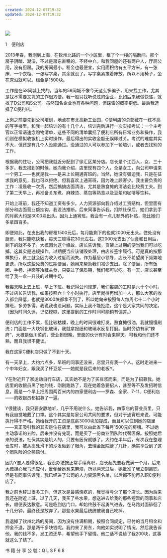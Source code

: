 ```yaml
---
created: 2024-12-07T19:32
updated: 2024-12-07T19:32
---
```

   

## ![](epub/我在北京送快递%20(胡安焉)%20(Z-Library)/images/00001.png)  
1　便利店

2013年春，我刚到上海，在钦州北路的一个小区里，租了个一楼的隔断间。那个房子阴暗、潮湿，不过是房东直租的，不经中介。和我同屋的还有两户人，厅厕公用，没有厨房。我的房间最小，租金也最便宜，实用面积约有五平方米，有一张床、一个衣柜、一张写字桌，其余就没了。写字桌紧挨着床放，所以不用椅子，坐在床沿就可以。租金是1500块。

工作是在58同城上找的。当年的58同城不像今天这么多骗子，用来找工作，尤其是找不需要文凭的工作很方便。我一般只找听说过的企业，比如后来我做快递，就找了D公司和S公司。虽然知名企业也有各种问题，但踩雷的概率更低。最后我选择了C便利店。

上岗之前要先到公司培训，地点在市北高新工业园，C便利店的总部藏在一栋不高的写字楼里。和我一起培训的有十几个人，培训完后进行一次实操考试：一个主考官以正常语速念购物清单，这些不同的清单囊括了便利店所有日常业务和操作，我们则在模拟收银机上实时操作，最后得出的实收金额无误即过关。考试的难度其实不大，但还是有几个人没能通过。没通过的人可以参加下一轮培训，或者去找别的工作。

根据我的住址，公司把我就近分配到了徐汇区某分店。店长是个江西人，女，三十多岁。我去报到的时候，她向我介绍，店里现有四个人，全是女工，向公司申请来一个男工——也就是我——是来上长期通宵班的。当然，她没有强迫我，只是在征求我的意见，我也可以拒绝。但我喜欢上通宵班，因为晚上顾客少。我主要负责的工作：凌晨收一次货，然后搞搞店面清洁，尤其是熟食摊的清洁会比较费工夫。到了第二天早上，再准备关东煮、麻辣烫、蒸包等熟食以及豆浆和咖啡等饮料。

  

开始上班前，我还不知道工资有多少。人力资源部向我介绍过工资结构，但里面有部分和店面营业额挂钩，我没法推断。后来同事告诉我，扣除社保后，她们拿到手的月薪大约是3000块出头。因为上通宵班，我会有一点儿额外的补贴，能比她们多拿四百多。

即便如此，在支出我的房租1500元后，每月能剩下的也就2000元出头。住处没有厨房，我只能吃快餐，每天三顿得花30元左右。这2000元支出了伙食和日用后，剩下的就不多了。大概因为这个缘故，店长告诉我，货架上过期的便当我们可以吃掉。这其实是违规操作，过期便当应该销毁处理，由店长签字履行。可是真的按那样执行，员工就会因为收入过低而流失。作为基层小领导，店长不希望属下频繁地更迭，所以这些免费的过期便当，她用来帮助我们减少支出。除了便当，所有饭团、手卷、拌面等冷藏主食，只要过了保质期，我们都可以吃。有一天，店长甚至给了我一盒一升装的过期牛奶。

我每天晚上去上班，早上下班。我记得公司规定，我们每周的工时是六十个小时。不过店长告诉我，如果按照六十个小时执行，店里就得再增加一人，那么大家的收入都会降低，也就是3000块都拿不到了，所以她向来按照每人每周七十二个小时排班，多劳多得。我说我也没问题。实际上我不能拒绝，这个是大家共同的决定。（因为时间久远，记忆模糊，这里提到的工作时间可能稍有偏差。）

便利店的工作不累，但比较枯燥，晚上的时间很难打发。熟食摊很油，我就慢慢刷洗；门面是一大块钢化玻璃，我就拿报纸和玻璃水反复打磨。当时旁边有家“辣府”，大概是做川菜的，营业到很晚，里面的伙计有时会来聊天。可我和他们还不熟，而且我很不健谈。

我在这家C便利店只做了不到十天。

  

有一天早上，大约六点多，早班的同事还没来，店里只有我一个人。这时走进来一个中年妇女，跟我买了杯豆浆——她就是我后来的老板Y。

Y在附近开了家运动自行车店，其实她不是为了买豆浆而来，而是为了招募我。她店里的收银员黑了她的钱，刚刚跑路了，现在她着急要招人，甚至等不及发招聘信息，而是一个早上把周围两百米内的四家便利店——罗森、全家、7-11、C便利店——的收银员都招募了一遍。

Y很健谈，我只要安静地听，几乎不用说什么。她告诉我，四家店的营业员里，只有我自觉地戴了口罩。这个其实是每家公司共同的要求，但对于通宵班来说，可能执行得不严格。她给我开的工资是底薪3000块加提成，而且可以住到她的店里——真正吸引我的其实是住在店里，我可以由此省下每月1500元的房租。不过她主动承诺的五险，后来并没有兑现，而是买了一份商业团队险代替医保。按照她后来的说法，社保其实是坑人的，只要有医保就够了。大约在半年后，有次我在整理仓库时，被从高处滑下的沙发砸到了眼角，去瑞金医院缝了几针，确实享受到了这个团队险的全额赔付。

因为Y要人要得很急，我没办法按正常手续离职，店长起先要我做满一个月，后来大概担心我马虎应付，反倒给她惹来麻烦，所以两天过后，她批准了我立刻离职。但是有同事告诉我，我已经进了公司的人力资源黑名单，以后都不能再入职C便利店了。

我之前也辞过很多工作，但这次是最感愧疚的，我觉得亏欠了那个店长。因为后来我还在附近上班，过了几天，我买了些水果，想送进去给我的那些短暂的同事和店长，顺便表达歉意。可是临到店门口，却始终鼓不起勇气进去，在马路对面徘徊了十几分钟，最终还是放弃了。那些水果最后统统被我自己吃掉。

我退掉了钦州北路的房间，因为没有住满租期，按照合同规定，已付的当月租金和押金不退，那是两千多块钱呢。我约来了房东，向他如实说明了情况，然后我告诉他，我的钱不多，发工资还早，希望他手下留情。他二话不说给了我200块，这事就这么了结了。

书 籍 分 享 公 號：Q L S F 6 8